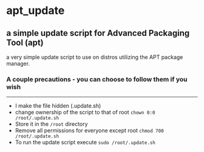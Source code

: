 # apt_update
## a simple update script for Advanced Packaging Tool (apt)

a very simple update script to use on distros utilizing the APT package manager.

### A couple precautions - you can choose to follow them if you wish
--------------------------------------------------------------------------------------------------
* I make the file hidden (.update.sh)
* change ownership of the script to that of root ```chown 0:0 /root/.update.sh```
* Store it in the ```/root``` directory 
* Remove all permissions for everyone except root ```chmod 700 /root/.update.sh```
* To run the update script execute ```sudo /root/.update.sh```

